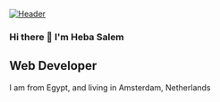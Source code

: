 [![Header](https://res.cloudinary.com/hapiii/image/upload/v1665566388/HYF/tgdamy2bfi0hilber3tk.jpg)](https://some-url.dev/)

### Hi there 👋 I'm Heba Salem 
## Web Developer
I am from Egypt, and living in Amsterdam, Netherlands

<!--
**HebaMak/HebaMak** is a ✨ _special_ ✨ repository because its `README.md` (this file) appears on your GitHub profile.

Here are some ideas to get you started:

- 🔭 I’m currently working on ...
- 🌱 I’m currently learning ...
- 👯 I’m looking to collaborate on ...
- 🤔 I’m looking for help with ...
- 💬 Ask me about ...
- 📫 How to reach me: ...
- 😄 Pronouns: ...
- ⚡ Fun fact: ...
-->
